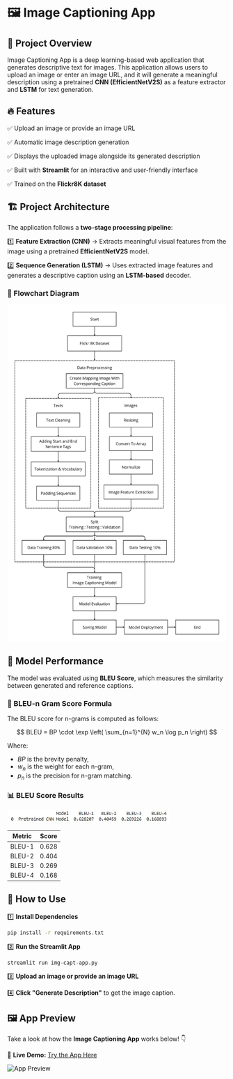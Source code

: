# 🖼️ Image Captioning App

## 📌 Project Overview

Image Captioning App is a deep learning-based web application that generates descriptive text for images. This application allows users to upload an image or enter an image URL, and it will generate a meaningful description using a pretrained **CNN (EfficientNetV2S)** as a feature extractor and **LSTM** for text generation.

## 🔥 Features

✅ Upload an image or provide an image URL

✅ Automatic image description generation

✅ Displays the uploaded image alongside its generated description

✅ Built with **Streamlit** for an interactive and user-friendly interface

✅ Trained on the **Flickr8K dataset**

## 🏗️ Project Architecture

The application follows a **two-stage processing pipeline**:

1️⃣ **Feature Extraction (CNN)** → Extracts meaningful visual features from the image using a pretrained **EfficientNetV2S** model.

2️⃣ **Sequence Generation (LSTM)** → Uses extracted image features and generates a descriptive caption using an **LSTM-based** decoder.

### 🔹 Flowchart Diagram

![Workflow](images/flowchart.jpeg)

## 🎯 Model Performance

The model was evaluated using **BLEU Score**, which measures the similarity between generated and reference captions.

### 🔢 BLEU-n Gram Score Formula

The BLEU score for n-grams is computed as follows:

$$
BLEU = BP \cdot \exp \left( \sum_{n=1}^{N} w_n \log p_n \right)
$$

Where:

- $BP$ is the brevity penalty,
- $w_n$ is the weight for each n-gram,
- $p_n$ is the precision for n-gram matching.

### 📊 BLEU Score Results

![Bleu Score](images/bleu-score.jpeg)

| Metric | Score |
| ------ | ----- |
| BLEU-1 | 0.628 |
| BLEU-2 | 0.404 |
| BLEU-3 | 0.269 |
| BLEU-4 | 0.168 |

## 🚀 How to Use

1️⃣ **Install Dependencies**

```bash
pip install -r requirements.txt
```

2️⃣ **Run the Streamlit App**

```bash
streamlit run img-capt-app.py
```

3️⃣ **Upload an image or provide an image URL**

4️⃣ **Click "Generate Description"** to get the image caption.

## 🖼️ App Preview

Take a look at how the **Image Captioning App** works below! 👇

🔗 **Live Demo:** [Try the App Here](https://image-captioning-cnn-lstm-ruplwhs8vwyoxpwlarbl5r.streamlit.app/)

![App Preview](images/img-capt-app-preview.gif)
